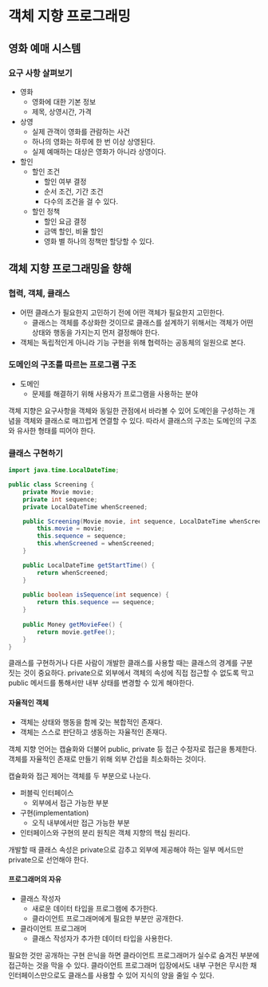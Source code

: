 # 객체 지향 프로그래밍

## 영화 예매 시스템

### 요구 사항 살펴보기

- 영화
    - 영화에 대한 기본 정보
    - 제목, 상영시간, 가격
- 상영
    - 실제 관객이 영화를 관람하는 사건
    - 하나의 영화는 하루에 한 번 이상 상영된다.
    - 실제 예매하는 대상은 영화가 아니라 상영이다.
- 할인
    - 할인 조건
        - 할인 여부 결정
        - 순서 조건, 기간 조건
        - 다수의 조건을 걸 수 있다.
    - 할인 정책
        - 할인 요금 결정
        - 금액 할인, 비율 할인
        - 영화 별 하나의 정책만 할당할 수 있다.
    
## 객체 지향 프로그래밍을 향해
### 협력, 객체, 클래스

- 어떤 클래스가 필요한지 고민하기 전에 어떤 객체가 필요한지 고민한다.
    - 클래스는 객체를 추상화한 것이므로 클래스를 설계하기 위해서는 객체가 어떤 상태와 행동을 가지는지 먼저 결정해야 한다.
- 객체는 독립적인게 아니라 기능 구현을 위해 협력하는 공동체의 일원으로 본다.
    

### 도메인의 구조를 따르는 프로그램 구조

- 도메인
    - 문제를 해결하기 위해 사용자가 프로그램을 사용하는 분야
    
객체 지향은 요구사항을 객체와 동일한 관점에서 바라볼 수 있어 도메인을 구성하는 개념을 객체와 클래스로 매끄럽게 연결할 수 있다. 따라서 클래스의 구조는 도메인의 구조와 유사한 형태를 띠어야 한다.

### 클래스 구현하기

```java
import java.time.LocalDateTime;

public class Screening {
    private Movie movie;
    private int sequence;
    private LocalDateTime whenScreened;

    public Screening(Movie movie, int sequence, LocalDateTime whenScreened) {
        this.movie = movie;
        this.sequence = sequence;
        this.whenScreened = whenScreened;
    }

    public LocalDateTime getStartTime() {
        return whenScreened;
    }
    
    public boolean isSequence(int sequence) {
        return this.sequence == sequence;
    }
    
    public Money getMovieFee() {
        return movie.getFee();
    }
}
```

클래스를 구현하거나 다른 사람이 개발한 클래스를 사용할 때는 클래스의 경계를 구분 짓는 것이 중요하다. private으로 외부에서 객체의 속성에 직접 접근할 수 없도록 막고 public 메서드를 통해서만 내부 상태를 변경할 수 있게 해야한다.

#### 자율적인 객체

- 객체는 상태와 행동을 함께 갖는 복합적인 존재다.
- 객체는 스스로 판단하고 생동하는 자율적인 존재다.

객체 지향 언어는 캡슐화와 더불어 public, private 등 접근 수정자로 접근을 통제한다. 객체를 자율적인 존재로 만들기 위해 외부 간섭을 최소화하는 것이다.

캡슐화와 접근 제어는 객체를 두 부분으로 나눈다.

- 퍼블릭 인터페이스
    - 외부에서 접근 가능한 부분
- 구현(implementation)
    - 오직 내부에서만 접근 가능한 부분
- 인터페이스와 구현의 분리 원칙은 객체 지향의 핵심 원리다.

개발할 때 클래스 속성은 private으로 감추고 외부에 제공해야 하는 일부 메서드만 private으로 선언해야 한다.

#### 프로그래머의 자유

- 클래스 작성자
    - 새로운 데이터 타입을 프로그램에 추가한다.
    - 클라이언트 프로그래머에게 필요한 부분만 공개한다.
- 클라이언트 프로그래머
    - 클래스 작성자가 추가한 데이터 타입을 사용한다.

필요한 것만 공개하는 구현 은닉을 하면 클라이언트 프로그래머가 실수로 숨겨진 부분에 접근하는 것을 막을 수 있다. 클라이언트 프로그래머 입장에서도 내부 구현은 무시한 채 인터페이스만으로도 클래스를 사용할 수 있어 지식의 양을 줄일 수 있다.